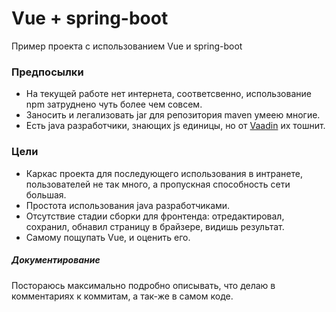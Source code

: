 # Vue + spring-boot
Пример проекта с использованием Vue и spring-boot

### Предпосылки
* На текущей работе нет интернета, соответсвенно, использование npm затруднено чуть более чем совсем.
* Заносить и легализовать jar для репозитория maven умеею многие. 
* Есть java разработчики, знающих js единицы, но от [Vaadin](https://vaadin.com) их тошнит. 

### Цели
* Каркас проекта для последующего использования в интранете, пользователей не так много, а пропускная
 способность сети большая.
* Простота использования java разработчиками. 
* Отсутствие стадии сборки для фронтенда: отредактировал, сохранил, обнавил страницу в брайзере,
 видишь результат.
* Самому пощупать Vue, и оценить его.

##### Документирование
Постораюсь максимально подробно описывать, что делаю в комментариях к коммитам, а так-же в самом коде.